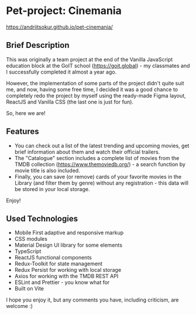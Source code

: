 # Pet-project: Cinemania

https://andriitsokur.github.io/pet-cinemania/

## Brief Description

This was originally a team project at the end of the Vanilla JavaScript
education block at the GoIT school (https://goit.global) - my classmates and I
successfully completed it almost a year ago.

However, the implementation of some parts of the project didn't quite suit me,
and now, having some free time, I decided it was a good chance to completely
redo the project by myself using the ready-made Figma layout, ReactJS and
Vanilla CSS (the last one is just for fun).

So, here we are!

## Features

- You can check out a list of the latest trending and upcoming movies, get brief
  information about them and watch their official trailers.
- The "Catalogue" section includes a complete list of movies from the TMDB
  collection (https://www.themoviedb.org/) - a search function by movie title is
  also included.
- Finally, you can save (or remove) cards of your favorite movies in the Library
  (and filter them by genre) without any registration - this data will be stored
  in your local storage.

Enjoy!

## Used Technologies

- Mobile First adaptive and responsive markup
- CSS modules
- Material Design UI library for some elements
- TypeScript
- ReactJS functional components
- Redux-Toolkit for state management
- Redux Persist for working with local storage
- Axios for working with the TMDB REST API
- ESLint and Prettier - you know what for
- Built on Vite

I hope you enjoy it, but any comments you have, including criticism, are welcome
:)
